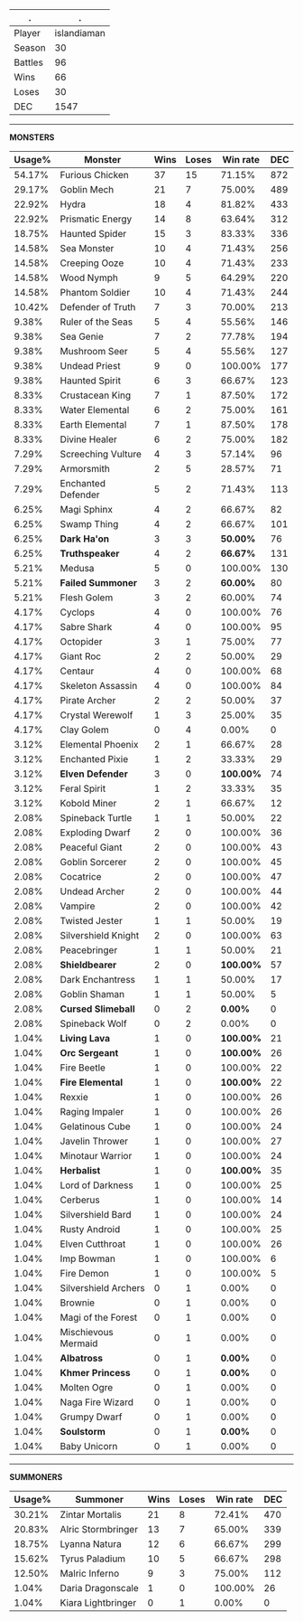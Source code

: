 .|.
|-|-
Player|islandiaman
Season|30
Battles|96
Wins|66
Loses|30
DEC|1547

---
**MONSTERS**

Usage%|Monster|Wins|Loses|Win rate|DEC|
-|-|-|-|-|-|
54.17%|Furious Chicken|37|15|71.15%|872|
29.17%|Goblin Mech|21|7|75.00%|489|
22.92%|Hydra|18|4|81.82%|433|
22.92%|Prismatic Energy|14|8|63.64%|312|
18.75%|Haunted Spider|15|3|83.33%|336|
14.58%|Sea Monster|10|4|71.43%|256|
14.58%|Creeping Ooze|10|4|71.43%|233|
14.58%|Wood Nymph|9|5|64.29%|220|
14.58%|Phantom Soldier|10|4|71.43%|244|
10.42%|Defender of Truth|7|3|70.00%|213|
9.38%|Ruler of the Seas|5|4|55.56%|146|
9.38%|Sea Genie|7|2|77.78%|194|
9.38%|Mushroom Seer|5|4|55.56%|127|
9.38%|Undead Priest|9|0|100.00%|177|
9.38%|Haunted Spirit|6|3|66.67%|123|
8.33%|Crustacean King|7|1|87.50%|172|
8.33%|Water Elemental|6|2|75.00%|161|
8.33%|Earth Elemental|7|1|87.50%|178|
8.33%|Divine Healer|6|2|75.00%|182|
7.29%|Screeching Vulture|4|3|57.14%|96|
7.29%|Armorsmith|2|5|28.57%|71|
7.29%|Enchanted Defender|5|2|71.43%|113|
6.25%|Magi Sphinx|4|2|66.67%|82|
6.25%|Swamp Thing|4|2|66.67%|101|
6.25%|**Dark Ha'on**|3|3|**50.00%**|76|
6.25%|**Truthspeaker**|4|2|**66.67%**|131|
5.21%|Medusa|5|0|100.00%|130|
5.21%|**Failed Summoner**|3|2|**60.00%**|80|
5.21%|Flesh Golem|3|2|60.00%|74|
4.17%|Cyclops|4|0|100.00%|76|
4.17%|Sabre Shark|4|0|100.00%|95|
4.17%|Octopider|3|1|75.00%|77|
4.17%|Giant Roc|2|2|50.00%|29|
4.17%|Centaur|4|0|100.00%|68|
4.17%|Skeleton Assassin|4|0|100.00%|84|
4.17%|Pirate Archer|2|2|50.00%|37|
4.17%|Crystal Werewolf|1|3|25.00%|35|
4.17%|Clay Golem|0|4|0.00%|0|
3.12%|Elemental Phoenix|2|1|66.67%|28|
3.12%|Enchanted Pixie|1|2|33.33%|29|
3.12%|**Elven Defender**|3|0|**100.00%**|74|
3.12%|Feral Spirit|1|2|33.33%|35|
3.12%|Kobold Miner|2|1|66.67%|12|
2.08%|Spineback Turtle|1|1|50.00%|22|
2.08%|Exploding Dwarf|2|0|100.00%|36|
2.08%|Peaceful Giant|2|0|100.00%|43|
2.08%|Goblin Sorcerer|2|0|100.00%|45|
2.08%|Cocatrice|2|0|100.00%|47|
2.08%|Undead Archer|2|0|100.00%|44|
2.08%|Vampire|2|0|100.00%|42|
2.08%|Twisted Jester|1|1|50.00%|19|
2.08%|Silvershield Knight|2|0|100.00%|63|
2.08%|Peacebringer|1|1|50.00%|21|
2.08%|**Shieldbearer**|2|0|**100.00%**|57|
2.08%|Dark Enchantress|1|1|50.00%|17|
2.08%|Goblin Shaman|1|1|50.00%|5|
2.08%|**Cursed Slimeball**|0|2|**0.00%**|0|
2.08%|Spineback Wolf|0|2|0.00%|0|
1.04%|**Living Lava**|1|0|**100.00%**|21|
1.04%|**Orc Sergeant**|1|0|**100.00%**|26|
1.04%|Fire Beetle|1|0|100.00%|22|
1.04%|**Fire Elemental**|1|0|**100.00%**|22|
1.04%|Rexxie|1|0|100.00%|26|
1.04%|Raging Impaler|1|0|100.00%|26|
1.04%|Gelatinous Cube|1|0|100.00%|24|
1.04%|Javelin Thrower|1|0|100.00%|27|
1.04%|Minotaur Warrior|1|0|100.00%|24|
1.04%|**Herbalist**|1|0|**100.00%**|35|
1.04%|Lord of Darkness|1|0|100.00%|25|
1.04%|Cerberus|1|0|100.00%|14|
1.04%|Silvershield Bard|1|0|100.00%|24|
1.04%|Rusty Android|1|0|100.00%|25|
1.04%|Elven Cutthroat|1|0|100.00%|26|
1.04%|Imp Bowman|1|0|100.00%|6|
1.04%|Fire Demon|1|0|100.00%|5|
1.04%|Silvershield Archers|0|1|0.00%|0|
1.04%|Brownie|0|1|0.00%|0|
1.04%|Magi of the Forest|0|1|0.00%|0|
1.04%|Mischievous Mermaid|0|1|0.00%|0|
1.04%|**Albatross**|0|1|**0.00%**|0|
1.04%|**Khmer Princess**|0|1|**0.00%**|0|
1.04%|Molten Ogre|0|1|0.00%|0|
1.04%|Naga Fire Wizard|0|1|0.00%|0|
1.04%|Grumpy Dwarf|0|1|0.00%|0|
1.04%|**Soulstorm**|0|1|**0.00%**|0|
1.04%|Baby Unicorn|0|1|0.00%|0|

---
**SUMMONERS**

Usage%|Summoner|Wins|Loses|Win rate|DEC|
-|-|-|-|-|-|
30.21%|Zintar Mortalis|21|8|72.41%|470|
20.83%|Alric Stormbringer|13|7|65.00%|339|
18.75%|Lyanna Natura|12|6|66.67%|299|
15.62%|Tyrus Paladium|10|5|66.67%|298|
12.50%|Malric Inferno|9|3|75.00%|112|
1.04%|Daria Dragonscale|1|0|100.00%|26|
1.04%|Kiara Lightbringer|0|1|0.00%|0|
